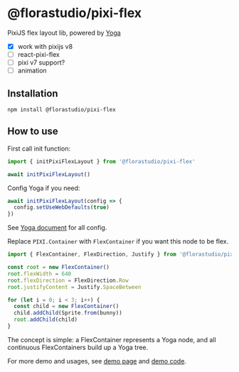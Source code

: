 # @florastudio/pixi-flex

PixiJS flex layout lib, powered by [Yoga](https://www.yogalayout.dev/)

- [x] work with pixijs v8
- [ ] react-pixi-flex
- [ ] pixi v7 support?
- [ ] animation

## Installation

```shell
npm install @florastudio/pixi-flex
```

## How to use

First call init function:

```javascript
import { initPixiFlexLayout } from '@florastudio/pixi-flex'

await initPixiFlexLayout()
```

Config Yoga if you need:

```javascript
await initPixiFlexLayout(config => {
  config.setUseWebDefaults(true)
})
```

See [Yoga document](https://www.yogalayout.dev/docs/getting-started/configuring-yoga) for all config.

Replace `PIXI.Container` with `FlexContainer` if you want this node to be flex.

```javascript
import { FlexContainer, FlexDirection, Justify } from '@florastudio/pixi-flex'

const root = new FlexContainer()
root.flexWidth = 640
root.flexDirection = FlexDirection.Row
root.justifyContent = Justify.SpaceBetween

for (let i = 0; i < 3; i++) {
  const child = new FlexContainer()
  child.addChild(Sprite.from(bunny))
  root.addChild(child)
}
```

The concept is simple: a FlexContainer represents a Yoga node, and all continuous FlexContainers build up a Yoga tree.

For more demo and usages, see [demo page](https://flora-studio.github.io/pixi-flex/) and [demo code](https://github.com/flora-studio/pixi-flex/tree/master/packages/demo/src).
